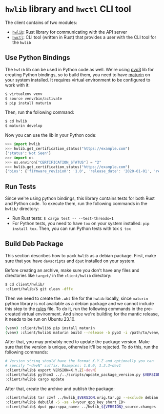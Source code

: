 # `hwlib` library and `hwctl` CLI tool

The client contains of two modules:

* [`hwlib`](./hwlib): Rust library for communicating with the API server
* [`hwctl`](./hwctl): CLI tool (written in Rust) that provides a user with the CLI tool for the `hwlib`


## Use Python Bindings

The `hwlib` lib can be used in Python code as well. We're using [pyo3](https://github.com/PyO3/pyo3) lib for creating Python bindings, so to build them, you need to have [maturin](https://github.com/PyO3/maturin) on your system installed. It requires virtual environment to be configured to work with it:

```bash
$ virtualenv venv
$ source venv/bin/activate
$ pip install maturin
```

Then, run the following command:

```bash
$ cd hwlib
$ maturin develop
```

Now you can use the lib in your Python code:

```python
>>> import hwlib
>>> hwlib.get_certification_status("https://example.com")
{'status':'Not Seen'}
>>> import os
>>> os.environ["CERTIFICATION_STATUS"] = "2"
>>> hwlib.get_certification_status("https://example.com")
{'bios': {'firmware_revision': '1.0', 'release_date': '2020-01-01', 'revision': 'rev1', 'vendor': 'BIOSVendor', 'version': 'v1.0'}, 'os': {'codename': 'focal', 'description': 'Ubuntu 20.04.1 LTS', 'distributor': 'Ubuntu', 'kernel': {'name': 'Linux', 'signature': 'Sample Signature', 'version': '5.4.0-42-generic'}, 'loaded_modules': ['module1', 'module2'], 'version': '20.04'}, 'status': 'Certified'}
```


## Run Tests

Since we're using python bindings, this library contains tests for both Rust and Python code. To execute them, run the following commands in the `hwlib/` directory:

* Run Rust tests: `$ cargo test -- --test-threads=1`
* For Python tests, you need to have `tox` on your system installed: `pip install tox`. Then, you can run Python tests with tox `$ tox`


## Build Deb Package

This section describes how to pack `hwlib` as a debian package. First, make sure that you have `devscripts` and `dput` installed on your system.

Before creating an archive, make sure you don't have any files and directories like `target/` in the `client/hwlib` directory:

```bash
$ cd client/hwlib/
:client/hwlib/$ git clean -dffx
```

Then we need to create the `.whl` file for the `hwlib` locally, since `maturin` python library is not available as a debian package and we cannot include this step to the [rules](./debian/rules) file. To do it, run the following commands in the pre-created virtual environment. And since we're building for the mantic release, it needs to be run on Ubuntu 23.10.

```bash
(venv) :client/hwlib$ pip install maturin
(venv) :client/hwlib$ maturin build --release -b pyo3 -i /path/to/venv/bin/python3
```

After that, you may probably need to update the package version. Make sure that the version is unique, otherwise it'll be rejected. To do this, run the following commands:

```bash
# Version string should have the format X.Y.Z and optionally you can
# specify "~devN" suffix. Examples: 1.0.0, 1.2.3~dev1
:client/hwlib$ export VERSION=X.Y.Z[~devN]
:client/hwlib$ python3 ../../scripts/update_package_version.py $VERSION <your.email>@canonical.com
:client/hwlib$ cargo update
```

After that, create the archive and publish the package:

```bash
:client/hwlib$ tar czvf ../hwlib_$VERSION.orig.tar.gz --exclude debian .
:client/hwlib$ debuild -S -sa -k<your_gpg_key_short_ID>
:client/hwlib$ dput ppa:<ppa_name> ../hwlib_${VERSION}_source.changes
```
